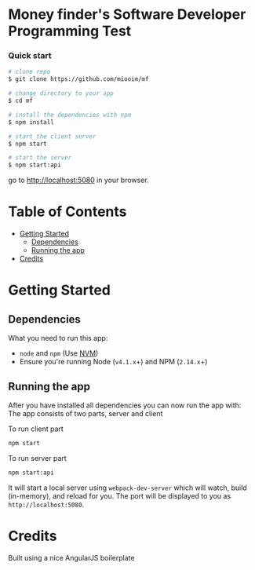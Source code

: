 # Money finder's Software Developer Programming Test

### Quick start

```bash
# clone repo
$ git clone https://github.com/miooim/mf

# change directory to your app
$ cd mf

# install the dependencies with npm
$ npm install

# start the client server
$ npm start

# start the server
$ npm start:api
```

go to [http://localhost:5080](http://localhost:5080) in your browser.

# Table of Contents

* [Getting Started](#getting-started)
    * [Dependencies](#dependencies)
    * [Running the app](#running-the-app)
* [Credits](#credits)

# Getting Started

## Dependencies

What you need to run this app:
* `node` and `npm` (Use [NVM](https://github.com/creationix/nvm))
* Ensure you're running Node (`v4.1.x`+) and NPM (`2.14.x`+)

## Running the app

After you have installed all dependencies you can now run the app with:
The app consists of two parts, server and client

To run client part
```bash
npm start
```

To run server part
```bash
npm start:api
```

It will start a local server using `webpack-dev-server` which will watch, build (in-memory), and reload for you. The port will be displayed to you as `http://localhost:5080`.

# Credits
Built using a nice AngularJS boilerplate
```https://github.com/preboot/angularjs-webpack.git
```
